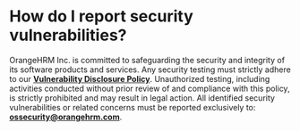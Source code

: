 # How do I report security vulnerabilities?

OrangeHRM Inc. is committed to safeguarding the security and integrity of its software products and services. Any security testing must strictly adhere to our **[Vulnerability Disclosure Policy](https://www.orangehrm.com/security/opensource/OrangeHRM-Vulnerability-Disclosure-Policy-Opensource.pdf)**. Unauthorized testing, including activities conducted without prior review of and compliance with this policy, is strictly prohibited and may result in legal action. All identified security vulnerabilities or related concerns must be reported exclusively to: **ossecurity@orangehrm.com**.
